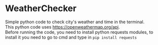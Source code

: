 # WeatherChecker
Simple python code to check city's weather and time in the terminal.  
This python code uses https://openweathermap.org/api.  
Before running the code, you need to install python requests modules, to install it you need to go to cmd and type in `pip install requests`
